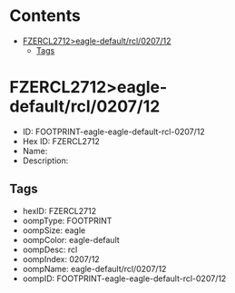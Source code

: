 



Contents
========

* [FZERCL2712>eagle-default/rcl/0207/12](#fzercl2712eagle-defaultrcl020712)
	* [Tags](#tags)

# FZERCL2712>eagle-default/rcl/0207/12

- ID: FOOTPRINT-eagle-eagle-default-rcl-0207/12
- Hex ID: FZERCL2712
- Name: 
- Description: 

## Tags

- hexID: FZERCL2712
- oompType: FOOTPRINT
- oompSize: eagle
- oompColor: eagle-default
- oompDesc: rcl
- oompIndex: 0207/12
- oompName: eagle-default/rcl/0207/12
- oompID: FOOTPRINT-eagle-eagle-default-rcl-0207/12
